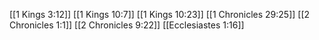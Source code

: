 [[1 Kings 3:12]]
[[1 Kings 10:7]]
[[1 Kings 10:23]]
[[1 Chronicles 29:25]]
[[2 Chronicles 1:1]]
[[2 Chronicles 9:22]]
[[Ecclesiastes 1:16]]
